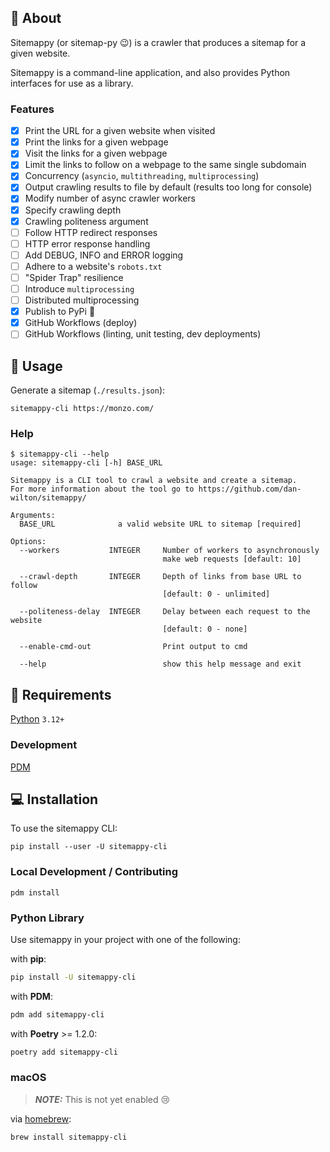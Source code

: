 ## 📖 About 

Sitemappy (or sitemap-py 😉) is a crawler that produces a sitemap for a given website.

Sitemappy is a command-line application, and also provides Python interfaces for use as a library.

### Features

- [x] Print the URL for a given website when visited
- [x] Print the links for a given webpage
- [x] Visit the links for a given webpage
- [x] Limit the links to follow on a webpage to the same single subdomain
- [x] Concurrency (`asyncio`, `multithreading`, `multiprocessing`)
- [x] Output crawling results to file by default (results too long for console)
- [x] Modify number of async crawler workers
- [x] Specify crawling depth
- [x] Crawling politeness argument
- [ ] Follow HTTP redirect responses
- [ ] HTTP error response handling
- [ ] Add DEBUG, INFO and ERROR logging
- [ ] Adhere to a website's `robots.txt`
- [ ] "Spider Trap" resilience
- [ ] Introduce `multiprocessing`
- [ ] Distributed multiprocessing
- [x] Publish to PyPi 🚀
- [x] GitHub Workflows (deploy)
- [ ] GitHub Workflows (linting, unit testing, dev deployments)

## 🚀 Usage

Generate a sitemap (`./results.json`):

```shell
sitemappy-cli https://monzo.com/
```

### Help

```shell
$ sitemappy-cli --help
usage: sitemappy-cli [-h] BASE_URL

Sitemappy is a CLI tool to crawl a website and create a sitemap.
For more information about the tool go to https://github.com/dan-wilton/sitemappy/

Arguments:
  BASE_URL              a valid website URL to sitemap [required]

Options:
  --workers           INTEGER     Number of workers to asynchronously 
                                  make web requests [default: 10]
  
  --crawl-depth       INTEGER     Depth of links from base URL to follow
                                  [default: 0 - unlimited]
  
  --politeness-delay  INTEGER     Delay between each request to the website
                                  [default: 0 - none]
  
  --enable-cmd-out                Print output to cmd
  
  --help                          show this help message and exit
```


## 🎒 Requirements 

[Python](https://www.python.org/downloads/) `3.12+`


### Development 

[PDM](https://pdm-project.org/en/latest/)


## 💻 Installation

To use the sitemappy CLI:

```shell
pip install --user -U sitemappy-cli
```

### Local Development / Contributing

```shell
pdm install
```

### Python Library

Use sitemappy in your project with one of the following:

with **pip**:

```bash
pip install -U sitemappy-cli
```

with **PDM**:

```bash
pdm add sitemappy-cli
```

with **Poetry** >= 1.2.0:

```bash
poetry add sitemappy-cli
```

### macOS

> **_NOTE:_** This is not yet enabled 😢

via [homebrew](#macos):

```bash
brew install sitemappy-cli
```

